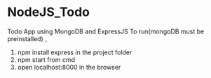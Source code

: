 # NodeJS_Todo
Todo App using MongoDB and ExpressJS
To run(mongoDB must be preinstalled) ,
1. npm install express in the project folder
2. npm start from cmd 
3. open localhost:8000 in the browser

